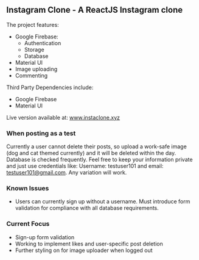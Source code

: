 ## Instagram Clone - A ReactJS Instagram clone

The project features:

- Google Firebase:
  - Authentication
  - Storage
  - Database
- Material UI
- Image uploading
- Commenting

Third Party Dependencies include: 
- Google Firebase
- Material UI

Live version available at: www.instaclone.xyz

### When posting as a test
  
Currently a user cannot delete their posts, so upload a work-safe image (dog and cat themed currently) and it will be deleted within the day. Database is checked frequently.
Feel free to keep your information private and just use credentials like: Username: testuser101 and email: testuser101@gmail.com. Any variation will work.

### Known Issues

- Users can currently sign up without a username. Must introduce form validation for compliance with all database requirements.

### Current Focus
- Sign-up form validation
- Working to implement likes and user-specific post deletion
- Further styling on for image uploader when logged out

